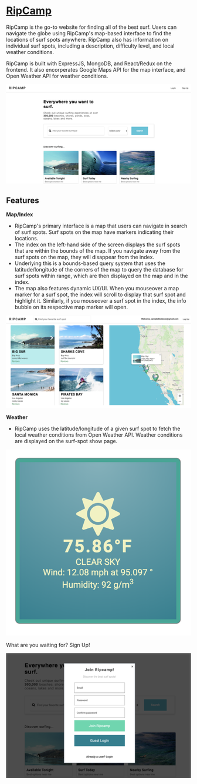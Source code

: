 # [RipCamp](https://ripcamp.herokuapp.com/)

RipCamp is the go-to website for finding all of the best surf. Users can navigate the globe using RipCamp's map-based interface to find the locations of surf spots anywhere. RipCamp also has information on individual surf spots, including a description, difficulty level, and local weather conditions. 

RipCamp is built with ExpressJS, MongoDB, and React/Redux on the frontend. It also encorperates Google Maps API for the map interface, and Open Weather API for weather conditions. 

![Splash Page](./screenshots/splash.png)

## Features

   **Map/Index**
   
- RipCamp's primary interface is a map that users can navigate in search of surf spots. Surf spots on the map have markers indicating their locations. 
- The index on the left-hand side of the screen displays the surf spots that are within the bounds of the map. If you navigate away from the surf spots on the map, they will disappear from the index.
- Underlying this is a bounds-based query system that uses the latitude/longitude of the corners of the map to query the database for surf spots within range, which are then displayed on the map and in the index. 
- The map also features dynamic UX/UI. When you mouseover a map marker for a surf spot, the index will scroll to display that surf spot and highlight it. Similarly, if you mouseover a surf spot in the index, the info bubble on its respective map marker will open. 

![Index](./screenshots/index.png)

   **Weather**

- RipCamp uses the latitude/longitude of a given surf spot to fetch the local weather conditions from Open Weather API. Weather conditions are displayed on the surf-spot show page.

![Weather](./screenshots/weather.png)

What are you waiting for? Sign Up!

![Login](./screenshots/login.png)
